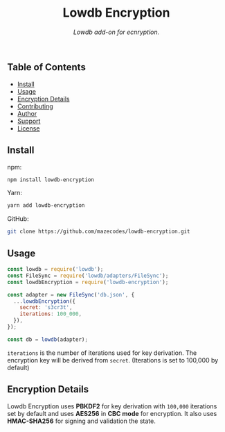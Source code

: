 <div align="center">
  <h1>Lowdb Encryption</h1>
  <p><i>Lowdb add-on for ecnryption.</i></p>
</div><br>

## Table of Contents

- [Install](#install)
- [Usage](#usage)
- [Encryption Details](#encryption-details)
- [Contributing](#contributing)
- [Author](#author)
- [Support](#show-your-support)
- [License](#license)

## Install

npm:

```bash
npm install lowdb-encryption
```

Yarn:

```bash
yarn add lowdb-encryption
```

GitHub:

```bash
git clone https://github.com/mazecodes/lowdb-encryption.git
```

## Usage

```javascript
const lowdb = require('lowdb');
const FileSync = require('lowdb/adapters/FileSync');
const lowdbEncryption = require('lowdb-encryption');

const adapter = new FileSync('db.json', {
  ...lowdbEncryption({
    secret: 's3cr3t',
    iterations: 100_000,
  }),
});

const db = lowdb(adapter);
```

`iterations` is the number of iterations used for key derivation. The encryption key will be derived from `secret`. (Iterations is set to 100,000 by default)

## Encryption Details

Lowdb Encryption uses **PBKDF2** for key derivation with `100,000` iterations set by default and uses **AES256** in **CBC mode** for encryption. It also uses **HMAC-SHA256** for signing and validation the state.

